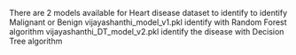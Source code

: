 There are 2 models available for Heart disease dataset to identify to identify Malignant or Benign
vijayashanthi_model_v1.pkl identify with Random Forest algorithm
vijayashanthi_DT_model_v2.pkl identify the disease with Decision Tree algorithm
